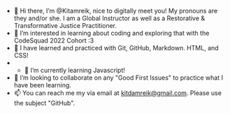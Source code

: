 - 👋 Hi there, I’m @Kitamreik, nice to digitally meet you! My pronouns are they and/or she. I am a Global Instructor as well as a Restorative & Transformative Justice Practitioner. 
- 👀 I’m interested in learning about coding and exploring that with the CodeSquad 2022 Cohort :3
- 🌱 I have learned and practiced with Git, GitHub, Markdown. HTML, and CSS!
- - 🌱 I’m currently learning Javascript!
- 💞️ I’m looking to collaborate on any "Good First Issues" to practice what I have been learning. 
- 📫 You can reach me my via email at kitdamreik@gmail.com. Please use the subject "GitHub". 

<!---
Kitamreik/Kitamreik is a ✨ special ✨ repository because its `README.md` (this file) appears on your GitHub profile.
You can click the Preview link to take a look at your changes.
--->
